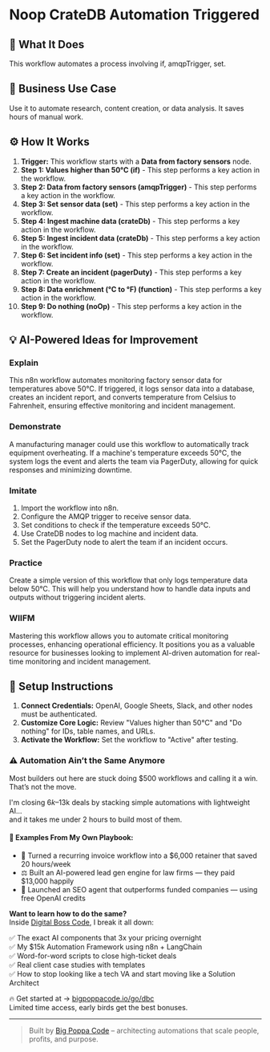 # Noop CrateDB Automation Triggered

## 🚀 What It Does
This workflow automates a process involving if, amqpTrigger, set.

## 💼 Business Use Case
Use it to automate research, content creation, or data analysis. It saves hours of manual work.

## ⚙️ How It Works
1.  **Trigger:** This workflow starts with a **Data from factory sensors** node.
2. **Step 1: Values higher than 50°C (if)** - This step performs a key action in the workflow.
3. **Step 2: Data from factory sensors (amqpTrigger)** - This step performs a key action in the workflow.
4. **Step 3: Set sensor data (set)** - This step performs a key action in the workflow.
5. **Step 4: Ingest machine data (crateDb)** - This step performs a key action in the workflow.
6. **Step 5: Ingest incident data (crateDb)** - This step performs a key action in the workflow.
7. **Step 6: Set incident info (set)** - This step performs a key action in the workflow.
8. **Step 7: Create an incident (pagerDuty)** - This step performs a key action in the workflow.
9. **Step 8: Data enrichment (°C to °F) (function)** - This step performs a key action in the workflow.
10. **Step 9: Do  nothing (noOp)** - This step performs a key action in the workflow.

## 💡 AI-Powered Ideas for Improvement
### Explain
This n8n workflow automates monitoring factory sensor data for temperatures above 50°C. If triggered, it logs sensor data into a database, creates an incident report, and converts temperature from Celsius to Fahrenheit, ensuring effective monitoring and incident management.

### Demonstrate
A manufacturing manager could use this workflow to automatically track equipment overheating. If a machine's temperature exceeds 50°C, the system logs the event and alerts the team via PagerDuty, allowing for quick responses and minimizing downtime.

### Imitate
1. Import the workflow into n8n.
2. Configure the AMQP trigger to receive sensor data.
3. Set conditions to check if the temperature exceeds 50°C.
4. Use CrateDB nodes to log machine and incident data.
5. Set the PagerDuty node to alert the team if an incident occurs.

### Practice
Create a simple version of this workflow that only logs temperature data below 50°C. This will help you understand how to handle data inputs and outputs without triggering incident alerts.

### WIIFM
Mastering this workflow allows you to automate critical monitoring processes, enhancing operational efficiency. It positions you as a valuable resource for businesses looking to implement AI-driven automation for real-time monitoring and incident management.

## 🔧 Setup Instructions
1. **Connect Credentials:** OpenAI, Google Sheets, Slack, and other nodes must be authenticated.
2. **Customize Core Logic:** Review "Values higher than 50°C" and "Do  nothing" for IDs, table names, and URLs.
3. **Activate the Workflow:** Set the workflow to "Active" after testing.

### ⚠️ Automation Ain’t the Same Anymore

Most builders out here are stuck doing $500 workflows and calling it a win.  
That’s not the move.  

I'm closing $6k–$13k deals by stacking simple automations with lightweight AI...  
and it takes me under 2 hours to build most of them.

#### 🧠 Examples From My Own Playbook:
- 🔁 Turned a recurring invoice workflow into a $6,000 retainer that saved 20 hours/week  
- ⚖️ Built an AI-powered lead gen engine for law firms — they paid $13,000 happily  
- 🚀 Launched an SEO agent that outperforms funded companies — using free OpenAI credits  

**Want to learn how to do the same?**  
Inside [Digital Boss Code](https://bigpoppacode.io/go/dbc), I break it all down:

✅ The exact AI components that 3x your pricing overnight  
✅ My $15k Automation Framework using n8n + LangChain  
✅ Word-for-word scripts to close high-ticket deals  
✅ Real client case studies with templates  
✅ How to stop looking like a tech VA and start moving like a Solution Architect  

🔥 Get started at → [bigpoppacode.io/go/dbc](https://bigpoppacode.io/go/dbc)  
Limited time access, early birds get the best bonuses.

---
> Built by [Big Poppa Code](https://bigpoppacode.io) – architecting automations that scale people, profits, and purpose.
